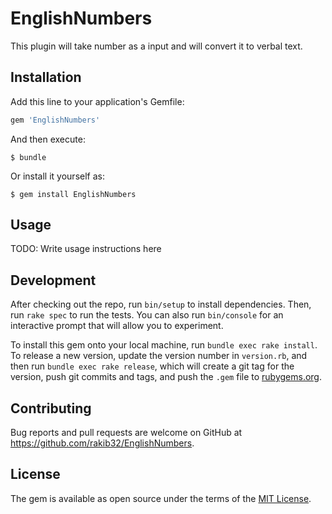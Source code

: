 # EnglishNumbers

This plugin will take number as a input and will convert it to verbal text. 

## Installation

Add this line to your application's Gemfile:

```ruby
gem 'EnglishNumbers'
```

And then execute:

    $ bundle

Or install it yourself as:

    $ gem install EnglishNumbers

## Usage

TODO: Write usage instructions here

## Development

After checking out the repo, run `bin/setup` to install dependencies. Then, run `rake spec` to run the tests. You can also run `bin/console` for an interactive prompt that will allow you to experiment.

To install this gem onto your local machine, run `bundle exec rake install`. To release a new version, update the version number in `version.rb`, and then run `bundle exec rake release`, which will create a git tag for the version, push git commits and tags, and push the `.gem` file to [rubygems.org](https://rubygems.org).

## Contributing

Bug reports and pull requests are welcome on GitHub at https://github.com/rakib32/EnglishNumbers.

## License

The gem is available as open source under the terms of the [MIT License](http://opensource.org/licenses/MIT).
